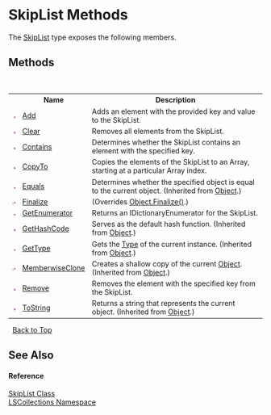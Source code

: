 # SkipList Methods
 

The <a href="71779526-fbe7-b15e-7782-10d57337282b">SkipList</a> type exposes the following members.


## Methods
&nbsp;<table><tr><th></th><th>Name</th><th>Description</th></tr><tr><td>![Public method](media/pubmethod.gif "Public method")</td><td><a href="1158d289-fc46-d234-5919-2464806b4adc">Add</a></td><td>
Adds an element with the provided key and value to the SkipList.</td></tr><tr><td>![Public method](media/pubmethod.gif "Public method")</td><td><a href="56b87a95-bacf-665c-655a-0594ee4c942f">Clear</a></td><td>
Removes all elements from the SkipList.</td></tr><tr><td>![Public method](media/pubmethod.gif "Public method")</td><td><a href="18dd5114-d65f-70cd-0b91-4588a0e4b665">Contains</a></td><td>
Determines whether the SkipList contains an element with the specified key.</td></tr><tr><td>![Public method](media/pubmethod.gif "Public method")</td><td><a href="5766eff0-67d9-8795-6123-06542fd9342c">CopyTo</a></td><td>
Copies the elements of the SkipList to an Array, starting at a particular Array index.</td></tr><tr><td>![Public method](media/pubmethod.gif "Public method")</td><td><a href="http://msdn2.microsoft.com/en-us/library/bsc2ak47" target="_blank">Equals</a></td><td>
Determines whether the specified object is equal to the current object.
 (Inherited from <a href="http://msdn2.microsoft.com/en-us/library/e5kfa45b" target="_blank">Object</a>.)</td></tr><tr><td>![Protected method](media/protmethod.gif "Protected method")</td><td><a href="1ff94e1a-d027-6651-652e-f427c8029e30">Finalize</a></td><td> (Overrides <a href="http://msdn2.microsoft.com/en-us/library/4k87zsw7" target="_blank">Object.Finalize()</a>.)</td></tr><tr><td>![Public method](media/pubmethod.gif "Public method")</td><td><a href="6fc350a9-df79-97f8-11dd-03f914b764f7">GetEnumerator</a></td><td>
Returns an IDictionaryEnumerator for the SkipList.</td></tr><tr><td>![Public method](media/pubmethod.gif "Public method")</td><td><a href="http://msdn2.microsoft.com/en-us/library/zdee4b3y" target="_blank">GetHashCode</a></td><td>
Serves as the default hash function.
 (Inherited from <a href="http://msdn2.microsoft.com/en-us/library/e5kfa45b" target="_blank">Object</a>.)</td></tr><tr><td>![Public method](media/pubmethod.gif "Public method")</td><td><a href="http://msdn2.microsoft.com/en-us/library/dfwy45w9" target="_blank">GetType</a></td><td>
Gets the <a href="http://msdn2.microsoft.com/en-us/library/42892f65" target="_blank">Type</a> of the current instance.
 (Inherited from <a href="http://msdn2.microsoft.com/en-us/library/e5kfa45b" target="_blank">Object</a>.)</td></tr><tr><td>![Protected method](media/protmethod.gif "Protected method")</td><td><a href="http://msdn2.microsoft.com/en-us/library/57ctke0a" target="_blank">MemberwiseClone</a></td><td>
Creates a shallow copy of the current <a href="http://msdn2.microsoft.com/en-us/library/e5kfa45b" target="_blank">Object</a>.
 (Inherited from <a href="http://msdn2.microsoft.com/en-us/library/e5kfa45b" target="_blank">Object</a>.)</td></tr><tr><td>![Public method](media/pubmethod.gif "Public method")</td><td><a href="4154ec2d-5407-e1df-7a77-e8c53a54057d">Remove</a></td><td>
Removes the element with the specified key from the SkipList.</td></tr><tr><td>![Public method](media/pubmethod.gif "Public method")</td><td><a href="http://msdn2.microsoft.com/en-us/library/7bxwbwt2" target="_blank">ToString</a></td><td>
Returns a string that represents the current object.
 (Inherited from <a href="http://msdn2.microsoft.com/en-us/library/e5kfa45b" target="_blank">Object</a>.)</td></tr></table>&nbsp;
<a href="#skiplist-methods">Back to Top</a>

## See Also


#### Reference
<a href="71779526-fbe7-b15e-7782-10d57337282b">SkipList Class</a><br /><a href="74772e97-7817-3c3c-69d7-7adc29f9a1cd">LSCollections Namespace</a><br />
